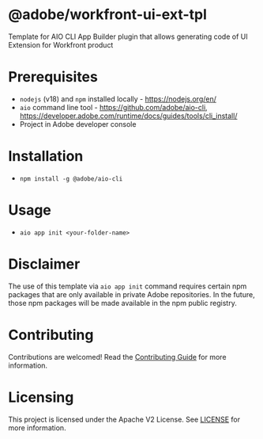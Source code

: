 <!--
Copyright 2024 Adobe. All rights reserved.
This file is licensed to you under the Apache License, Version 2.0 (the "License");
you may not use this file except in compliance with the License. You may obtain a copy
of the License at http://www.apache.org/licenses/LICENSE-2.0

Unless required by applicable law or agreed to in writing, software distributed under
the License is distributed on an "AS IS" BASIS, WITHOUT WARRANTIES OR REPRESENTATIONS
OF ANY KIND, either express or implied. See the License for the specific language
governing permissions and limitations under the License.
-->

# @adobe/workfront-ui-ext-tpl

Template for AIO CLI App Builder plugin that allows generating code of UI Extension for Workfront product

# Prerequisites

- `nodejs` (v18) and `npm` installed locally - https://nodejs.org/en/
- `aio` command line tool - https://github.com/adobe/aio-cli, https://developer.adobe.com/runtime/docs/guides/tools/cli_install/
- Project in Adobe developer console

# Installation

- `npm install -g @adobe/aio-cli`

# Usage

- `aio app init <your-folder-name>`

# Disclaimer

The use of this template via `aio app init` command requires certain npm packages that are only available in private Adobe repositories. In the future, those npm packages will be made available in the npm public registry.

# Contributing

Contributions are welcomed! Read the [Contributing Guide](CONTRIBUTING.md) for more information.

# Licensing

This project is licensed under the Apache V2 License. See [LICENSE](LICENSE) for more information.
